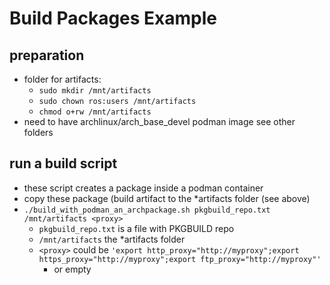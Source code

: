 # Build Packages Example 

## preparation 
* folder for artifacts:
  * `sudo mkdir /mnt/artifacts`
  * `sudo chown ros:users /mnt/artifacts`
  * `chmod o+rw /mnt/artifacts`
* need to have archlinux/arch_base_devel podman image see other folders

## run a build script
* these script creates a package inside a podman container
* copy these package (build artifact to the *artifacts folder (see above) 
* `./build_with_podman_an_archpackage.sh pkgbuild_repo.txt /mnt/artifacts <proxy>`
  * `pkgbuild_repo.txt` is a file with PKGBUILD repo
  * `/mnt/artifacts` the *artifacts folder
  * `<proxy>` could be `'export http_proxy="http://myproxy";export https_proxy="http://myproxy";export ftp_proxy="http://myproxy"'`
    * or empty

